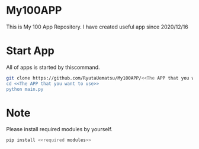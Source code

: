 # My100APP
This is My 100 App Repository.  I have created useful app since 2020/12/16
# Start App
All of apps is started by thiscommand.
```bash
git clone https://github.com/RyutaUematsu/My100APP/<<The APP that you want to use>>
cd <<The APP that you want to use>>
python main.py
```
# Note
Please install required modules by yourself.
```bash
pip install <<required modules>>
```

